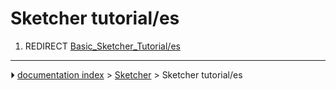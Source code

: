 # Sketcher tutorial/es
1.  REDIRECT [Basic_Sketcher_Tutorial/es](Basic_Sketcher_Tutorial/es.md)



---
⏵ [documentation index](../README.md) > [Sketcher](Sketcher_Workbench.md) > Sketcher tutorial/es
